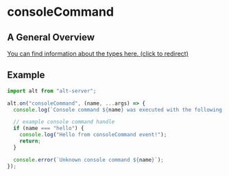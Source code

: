 # consoleCommand

## A General Overview

<a href="https://docs.altv.mp/js/api/alt-server.IServerEvent.html#_altmp_altv_types_alt_server_IServerEvent_consoleCommand" target="_blank"> You can find information about the types here. (click to redirect) </a>

## Example

```js
import alt from "alt-server";

alt.on("consoleCommand", (name, ...args) => {
  console.log(`Console command ${name} was executed with the following arguments: ${args.join(", ")}`);

  // example console command handle
  if (name === "hello") {
    console.log("Hello from consoleCommand event!");
    return;
  }

  console.error(`Unknown console command ${name}`);
});
```
